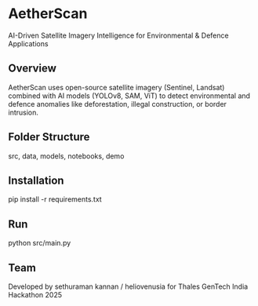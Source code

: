 # AetherScan
AI-Driven Satellite Imagery Intelligence for Environmental & Defence Applications

## Overview
AetherScan uses open-source satellite imagery (Sentinel, Landsat) combined with AI models (YOLOv8, SAM, ViT) to detect environmental and defence anomalies like deforestation, illegal construction, or border intrusion.

## Folder Structure
src, data, models, notebooks, demo

## Installation
pip install -r requirements.txt

## Run
python src/main.py

## Team
Developed by sethuraman kannan / heliovenusia for Thales GenTech India Hackathon 2025
